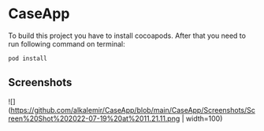 # CaseApp

To build this project you have to install cocoapods. 
After that you need to run following command on terminal: 

~~~
pod install
~~~ 
 

## Screenshots

![](https://github.com/alkalemir/CaseApp/blob/main/CaseApp/Screenshots/Screen%20Shot%202022-07-19%20at%2011.21.11.png | width=100)

